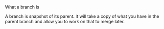 What a branch is

A branch is snapshot of its parent. It will take a copy of what you have in the parent branch and allow you to work on that to merge later.